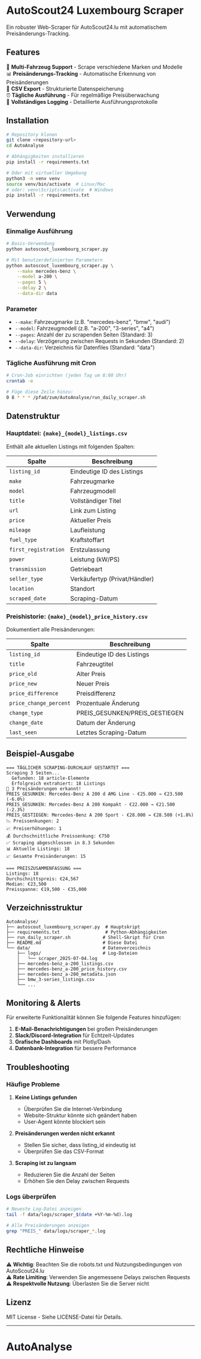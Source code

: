 # AutoScout24 Luxembourg Scraper

Ein robuster Web-Scraper für AutoScout24.lu mit automatischem Preisänderungs-Tracking.

## Features

🚗 **Multi-Fahrzeug Support** - Scrape verschiedene Marken und Modelle  
📊 **Preisänderungs-Tracking** - Automatische Erkennung von Preisänderungen  
💾 **CSV Export** - Strukturierte Datenspeicherung  
⏰ **Tägliche Ausführung** - Für regelmäßige Preisüberwachung  
📝 **Vollständiges Logging** - Detaillierte Ausführungsprotokolle  

## Installation

```bash
# Repository klonen
git clone <repository-url>
cd AutoAnalyse

# Abhängigkeiten installieren
pip install -r requirements.txt

# Oder mit virtueller Umgebung
python3 -m venv venv
source venv/bin/activate  # Linux/Mac
# oder: venv\Scripts\activate  # Windows
pip install -r requirements.txt
```

## Verwendung

### Einmalige Ausführung

```bash
# Basis-Verwendung
python autoscout_luxembourg_scraper.py

# Mit benutzerdefinierten Parametern
python autoscout_luxembourg_scraper.py \
    --make mercedes-benz \
    --model a-200 \
    --pages 5 \
    --delay 2 \
    --data-dir data
```

### Parameter

- `--make`: Fahrzeugmarke (z.B. "mercedes-benz", "bmw", "audi")
- `--model`: Fahrzeugmodell (z.B. "a-200", "3-series", "a4")
- `--pages`: Anzahl der zu scrapenden Seiten (Standard: 3)
- `--delay`: Verzögerung zwischen Requests in Sekunden (Standard: 2)
- `--data-dir`: Verzeichnis für Datenfiles (Standard: "data")

### Tägliche Ausführung mit Cron

```bash
# Cron-Job einrichten (jeden Tag um 8:00 Uhr)
crontab -e

# Füge diese Zeile hinzu:
0 8 * * * /pfad/zum/AutoAnalyse/run_daily_scraper.sh
```

## Datenstruktur

### Hauptdatei: `{make}_{model}_listings.csv`

Enthält alle aktuellen Listings mit folgenden Spalten:

| Spalte | Beschreibung |
|--------|-------------|
| `listing_id` | Eindeutige ID des Listings |
| `make` | Fahrzeugmarke |
| `model` | Fahrzeugmodell |
| `title` | Vollständiger Titel |
| `url` | Link zum Listing |
| `price` | Aktueller Preis |
| `mileage` | Laufleistung |
| `fuel_type` | Kraftstoffart |
| `first_registration` | Erstzulassung |
| `power` | Leistung (kW/PS) |
| `transmission` | Getriebeart |
| `seller_type` | Verkäufertyp (Privat/Händler) |
| `location` | Standort |
| `scraped_date` | Scraping-Datum |

### Preishistorie: `{make}_{model}_price_history.csv`

Dokumentiert alle Preisänderungen:

| Spalte | Beschreibung |
|--------|-------------|
| `listing_id` | Eindeutige ID des Listings |
| `title` | Fahrzeugtitel |
| `price_old` | Alter Preis |
| `price_new` | Neuer Preis |
| `price_difference` | Preisdifferenz |
| `price_change_percent` | Prozentuale Änderung |
| `change_type` | PREIS_GESUNKEN/PREIS_GESTIEGEN |
| `change_date` | Datum der Änderung |
| `last_seen` | Letztes Scraping-Datum |

## Beispiel-Ausgabe

```
=== TÄGLICHER SCRAPING-DURCHLAUF GESTARTET ===
Scraping 3 Seiten...
  Gefunden: 18 article-Elemente
  Erfolgreich extrahiert: 18 Listings
🔄 3 Preisänderungen erkannt!
PREIS_GESUNKEN: Mercedes-Benz A 200 d AMG Line - €25.000 → €23.500 (-6.0%)
PREIS_GESUNKEN: Mercedes-Benz A 200 Kompakt - €22.000 → €21.500 (-2.3%)
PREIS_GESTIEGEN: Mercedes-Benz A 200 Sport - €28.000 → €28.500 (+1.8%)
📉 Preissenkungen: 2
📈 Preiserhöhungen: 1
💰 Durchschnittliche Preissenkung: €750
✅ Scraping abgeschlossen in 8.3 Sekunden
📊 Aktuelle Listings: 18
📈 Gesamte Preisänderungen: 15

=== PREISZUSAMMENFASSUNG ===
Listings: 18
Durchschnittspreis: €24,567
Median: €23,500
Preisspanne: €19,500 - €35,000
```

## Verzeichnisstruktur

```
AutoAnalyse/
├── autoscout_luxembourg_scraper.py  # Hauptskript
├── requirements.txt                 # Python-Abhängigkeiten
├── run_daily_scraper.sh            # Shell-Skript für Cron
├── README.md                       # Diese Datei
└── data/                           # Datenverzeichnis
    ├── logs/                       # Log-Dateien
    │   └── scraper_2025-07-04.log
    ├── mercedes-benz_a-200_listings.csv
    ├── mercedes-benz_a-200_price_history.csv
    ├── mercedes-benz_a-200_metadata.json
    ├── bmw_3-series_listings.csv
    └── ...
```

## Monitoring & Alerts

Für erweiterte Funktionalität können Sie folgende Features hinzufügen:

1. **E-Mail-Benachrichtigungen** bei großen Preisänderungen
2. **Slack/Discord-Integration** für Echtzeit-Updates
3. **Grafische Dashboards** mit Plotly/Dash
4. **Datenbank-Integration** für bessere Performance

## Troubleshooting

### Häufige Probleme

1. **Keine Listings gefunden**
   - Überprüfen Sie die Internet-Verbindung
   - Website-Struktur könnte sich geändert haben
   - User-Agent könnte blockiert sein

2. **Preisänderungen werden nicht erkannt**
   - Stellen Sie sicher, dass listing_id eindeutig ist
   - Überprüfen Sie das CSV-Format

3. **Scraping ist zu langsam**
   - Reduzieren Sie die Anzahl der Seiten
   - Erhöhen Sie den Delay zwischen Requests

### Logs überprüfen

```bash
# Neueste Log-Datei anzeigen
tail -f data/logs/scraper_$(date +%Y-%m-%d).log

# Alle Preisänderungen anzeigen
grep "PREIS_" data/logs/scraper_*.log
```

## Rechtliche Hinweise

⚠️ **Wichtig**: Beachten Sie die robots.txt und Nutzungsbedingungen von AutoScout24.lu  
⚠️ **Rate Limiting**: Verwenden Sie angemessene Delays zwischen Requests  
⚠️ **Respektvolle Nutzung**: Überlasten Sie die Server nicht  

## Lizenz

MIT License - Siehe LICENSE-Datei für Details.

---

# AutoAnalyse
